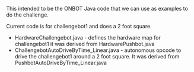 This intended to be the ONBOT Java code that we can use as examples to do the challenge. 

Current code is for challengebot1 and does a 2 foot square.
  - HardwareChallengebot.java - defines the hardware map for challengebot1 it was derived from HardwarePushbot.java
  - ChallengebotAutoDriveByTime_Linear.java - autonomous opcode to drive the challengebot1 around a 2 foot square. It was derived from PushbotAutoDriveByTime_Linear.java
